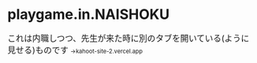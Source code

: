 # playgame.in.NAISHOKU
<big>これは内職しつつ、先生が来た時に別のタブを開いている(ように見せる)ものです</big>
<small>→kahoot-site-2.vercel.app</small>
